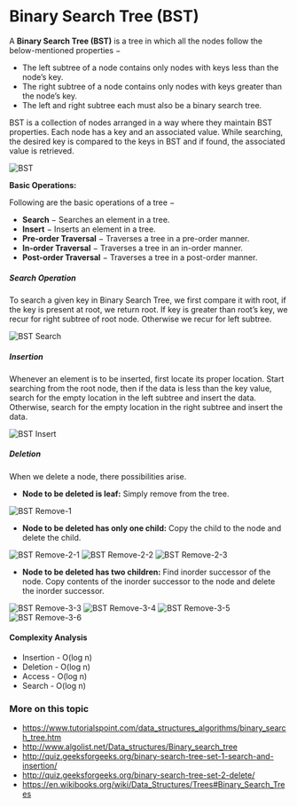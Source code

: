 # Binary Search Tree (BST)

A **Binary Search Tree (BST)** is a tree in which all the nodes follow the below-mentioned properties −

- The left subtree of a node contains only nodes with keys less than the node’s key.
- The right subtree of a node contains only nodes with keys greater than the node’s key.
- The left and right subtree each must also be a binary search tree.

BST is a collection of nodes arranged in a way where they maintain BST properties. Each node has a key and an associated value. While searching, the desired key is compared to the keys in BST and if found, the associated value is retrieved.

![BST](./images/binary_search_tree.jpg)

**Basic Operations:**

Following are the basic operations of a tree −

- **Search** − Searches an element in a tree.
- **Insert** − Inserts an element in a tree.
- **Pre-order Traversal** − Traverses a tree in a pre-order manner.
- **In-order Traversal** − Traverses a tree in an in-order manner.
- **Post-order Traversal** − Traverses a tree in a post-order manner.

##### Search Operation

To search a given key in Binary Search Tree, we first compare it with root, if the key is present at root, we return root. If key is greater than root’s key, we recur for right subtree of root node. Otherwise we recur for left subtree.

![BST Search](./images/bst_search.png)

##### Insertion

Whenever an element is to be inserted, first locate its proper location. Start searching from the root node, then if the data is less than the key value, search for the empty location in the left subtree and insert the data. Otherwise, search for the empty location in the right subtree and insert the data.

![BST Insert](./images/bst_insert.png)

##### Deletion

When we delete a node, there possibilities arise.
- **Node to be deleted is leaf:** Simply remove from the tree.

![BST Remove-1](./images/bst-remove-case-1.png)

- **Node to be deleted has only one child:** Copy the child to the node and delete the child.

![BST Remove-2-1](./images/bst-remove-case-2-1.png)
![BST Remove-2-2](./images/bst-remove-case-2-2.png)
![BST Remove-2-3](./images/bst-remove-case-2-3.png)

- **Node to be deleted has two children:** Find inorder successor of the node. Copy contents of the inorder successor to the node and delete the inorder successor.

![BST Remove-3-3](./images/bst-remove-case-3-3.png)
![BST Remove-3-4](./images/bst-remove-case-3-4.png)
![BST Remove-3-5](./images/bst-remove-case-3-5.png)
![BST Remove-3-6](./images/bst-remove-case-3-6.png)

#### Complexity Analysis
- Insertion - O(log n)
- Deletion - O(log n)
- Access - O(log n)
- Search - O(log n)

### More on this topic
- https://www.tutorialspoint.com/data_structures_algorithms/binary_search_tree.htm
- http://www.algolist.net/Data_structures/Binary_search_tree
- http://quiz.geeksforgeeks.org/binary-search-tree-set-1-search-and-insertion/
- http://quiz.geeksforgeeks.org/binary-search-tree-set-2-delete/
- https://en.wikibooks.org/wiki/Data_Structures/Trees#Binary_Search_Trees
